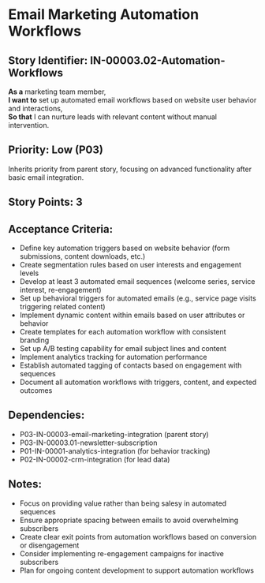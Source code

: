 # Email Marketing Automation Workflows

## Story Identifier: IN-00003.02-Automation-Workflows

**As a** marketing team member,  
**I want to** set up automated email workflows based on website user behavior and interactions,  
**So that** I can nurture leads with relevant content without manual intervention.

## Priority: Low (P03)
Inherits priority from parent story, focusing on advanced functionality after basic email integration.

## Story Points: 3

## Acceptance Criteria:
- Define key automation triggers based on website behavior (form submissions, content downloads, etc.)
- Create segmentation rules based on user interests and engagement levels
- Develop at least 3 automated email sequences (welcome series, service interest, re-engagement)
- Set up behavioral triggers for automated emails (e.g., service page visits triggering related content)
- Implement dynamic content within emails based on user attributes or behavior
- Create templates for each automation workflow with consistent branding
- Set up A/B testing capability for email subject lines and content
- Implement analytics tracking for automation performance
- Establish automated tagging of contacts based on engagement with sequences
- Document all automation workflows with triggers, content, and expected outcomes

## Dependencies:
- P03-IN-00003-email-marketing-integration (parent story)
- P03-IN-00003.01-newsletter-subscription
- P01-IN-00001-analytics-integration (for behavior tracking)
- P02-IN-00002-crm-integration (for lead data)

## Notes:
- Focus on providing value rather than being salesy in automated sequences
- Ensure appropriate spacing between emails to avoid overwhelming subscribers
- Create clear exit points from automation workflows based on conversion or disengagement
- Consider implementing re-engagement campaigns for inactive subscribers
- Plan for ongoing content development to support automation workflows
